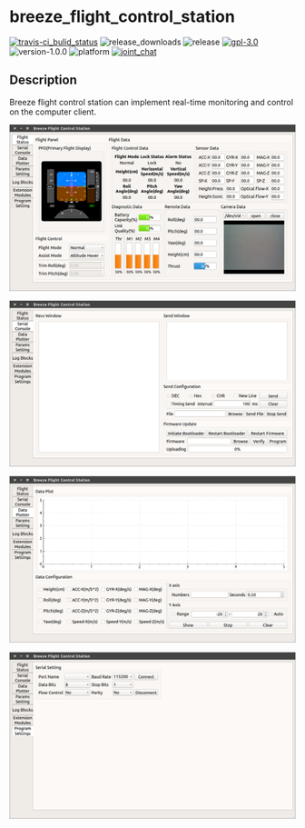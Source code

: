 # breeze_flight_control_station

[![travis-ci_bulid_status](https://travis-ci.org/microdynamics-quadcopter/breeze_flight_control_station.svg?branch=master)](https://travis-ci.org/microdynamics-quadcopter/breeze_flight_control_station) ![release_downloads](https://img.shields.io/github/downloads/microdynamics-quadcopter/breeze_flight_control_station/total.svg) ![release](https://img.shields.io/github/release/microdynamics-quadcopter/breeze_flight_control_station.svg) [![gpl-3.0](https://img.shields.io/badge/license-GPL--3.0-blue.svg)](./LICENSE) ![version-1.0.0](https://img.shields.io/badge/version-1.0.0-FF69B4.svg) ![platform](https://img.shields.io/badge/platform-linux--64%20%7C%20win--64-orange.svg) [![joint_chat](https://img.shields.io/badge/gitter-join%20chat-yellow.svg)](https://gitter.im/microdynamics-quadcopter/developer)

## Description

Breeze flight control station can implement real-time monitoring and control on the computer client.

![breeze_fcs_1_flight_status](.images/breeze_fcs_1_flight_status.png)

![breeze_fcs_2_serial_console](.images/breeze_fcs_2_serial_console.png)

![breeze_fcs_3_data_plotter](.images/breeze_fcs_3_data_plotter.png)

![breeze_fcs_7_program_settings](.images/breeze_fcs_7_program_settings.png)

